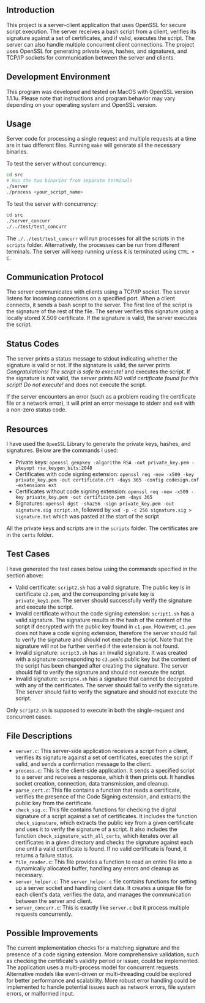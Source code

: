 ## Introduction

This project is a server-client application that uses OpenSSL for secure script execution. The server receives a bash script from a client, verifies its signature against a set of certificates, and if valid, executes the script. The server can also handle multiple concurrent client connections. The project uses OpenSSL for generating private keys, hashes, and signatures, and TCP/IP sockets for communication between the server and clients.

## Development Environment
This program was developed and tested on MacOS with OpenSSL version 1.1.1u. Please note that instructions and program behavior may vary depending on your operating system and OpenSSL version.

## Usage

Server code for processing a single request and multiple requests at a time are in two different files. Running ```make``` will generate all the necessary binaries.

To test the server without concurrency:

```bash
cd src
# Run the two binaries from separate terminals
./server
./process <your_script_name>
```

To test the server with concurrency:

```bash
cd src
./server_concurr
./../test/test_concurr
```

The ```./../test/test_concurr``` will run processes for all the scripts in the ```scripts``` folder. Alternatively, the processes can be run from different terminals. The server will keep running unless it is terminated using ```CTRL + C```.

## Communication Protocol

The server communicates with clients using a TCP/IP socket. The server listens for incoming connections on a specified port. When a client connects, it sends a bash script to the server. The first line of the script is the signature of the rest of the file. The server verifies this signature using a locally stored X.509 certificate. If the signature is valid, the server executes the script.



## Status Codes

The server prints a status message to stdout indicating whether the signature is valid or not. If the signature is valid, the server prints *Congratulations! The script is safe to execute!* and executes the script. If the signature is not valid, the server prints *NO valid certificate found for this script! Do not execute!* and does not execute the script.

If the server encounters an error (such as a problem reading the certificate file or a network error), it will print an error message to stderr and exit with a non-zero status code.


## Resources

I have used the ```OpenSSL``` Library to generate the private keys, hashes, and signatures. Below are the commands I used:
- Private keys: ```openssl genpkey -algorithm RSA -out private_key.pem -pkeyopt rsa_keygen_bits:2048```
- Certificates with code signing extension: ```openssl req -new -x509 -key private_key.pem -out certificate.crt -days 365 -config codesign.cnf -extensions ext```
- Certificates without code signing extension: ```openssl req -new -x509 -key private_key.pem -out certificate.pem -days 365```
- Signatures: ```openssl dgst -sha256 -sign private_key.pem -out signature.sig script.sh```, followed by ```xxd -p -c 256 signature.sig > signature.txt``` which was pasted at the start of the script

All the private keys and scripts are in the ```scripts``` folder. The certificates are in the ```certs``` folder.

## Test Cases

I have generated the test cases below using the commands specified in the section above:

- Valid certificate: ```script2.sh``` has a valid signature. The public key is in certificate ```c2.pem```, and the corresponding private key is ```private_key1.pem```. The server should successfully verify the signature and execute the script.
- Invalid certificate without the code signing extension: ```script1.sh``` has a valid signature. The signature results in the hash of the content of the script if decrypted with the public key found in ```c1.pem```. However, ```c1.pem``` does not have a code signing extension, therefore the server should fail to verify the signature and should not execute the script. Note that the signature will not be further verified if the extension is not found.
- Invalid signature: ```script3.sh``` has an invalid signature. It was created with a signature corresponding to ```c3.pem```'s public key but the content of the script has been changed after creating the signature. The server should fail to verify the signature and should not execute the script.
- Invalid signature: ```script4.sh``` has a signature that cannot be decrypted with any of the certificates. The server should fail to verify the signature. The server should fail to verify the signature and should not execute the script.

Only ```script2.sh``` is supposed to execute in both the single-request and concurrent cases.


## File Descriptions

- ```server.c```: This server-side application receives a script from a client, verifies its signature against a set of certificates, executes the script if valid, and sends a confirmation message to the client.
- ```process.c```: This is the client-side application. It sends a specified script to a server and receives a response, which it then prints out. It handles socket creation, connection, data transmission, and cleanup.
- ```parse_cert.c```: This file contains a function that reads a certificate, verifies the presence of the Code Signing extension, and extracts the public key from the certificate.
- ```check_sig.c```: This file contains functions for checking the digital signature of a script against a set of certificates. It includes the function ```check_signature```, which extracts the public key from a given certificate and uses it to verify the signature of a script. It also includes the function ```check_signature_with_all_certs```, which iterates over all certificates in a given directory and checks the signature against each one until a valid certificate is found. If no valid certificate is found, it returns a failure status.
- ```file_reader.c```: This file provides a function to read an entire file into a dynamically allocated buffer, handling any errors and cleanup as necessary.
- ```server_helper.c```: The ```server_helper.c``` file contains functions for setting up a server socket and handling client data. It creates a unique file for each client's data, verifies the data, and manages the communication between the server and client.
- ```server_concurr.c```: This is exactly like ```server.c``` but it process multiple requests concurrently.


## Possible Improvements

The current implementation checks for a matching signature and the presence of a code signing extension. More comprehensive validation, such as checking the certificate's validity period or issuer, could be implemented. The application uses a multi-process model for concurrent requests. Alternative models like event-driven or multi-threading could be explored for better performance and scalability. More robust error handling could be implemented to handle potential issues such as network errors, file system errors, or malformed input.